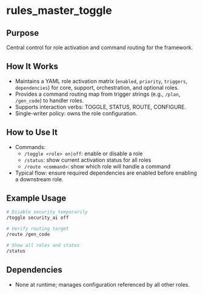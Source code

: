 # rules_master_toggle

## Purpose
Central control for role activation and command routing for the framework.

## How It Works
- Maintains a YAML role activation matrix (`enabled`, `priority`, `triggers`, `dependencies`) for core, support, orchestration, and optional roles.
- Provides a command routing map from trigger strings (e.g., `/plan`, `/gen_code`) to handler roles.
- Supports interaction verbs: TOGGLE, STATUS, ROUTE, CONFIGURE.
- Single-writer policy: owns the role configuration.

## How to Use It
- Commands:
  - `/toggle <role> on|off`: enable or disable a role
  - `/status`: show current activation status for all roles
  - `/route <command>`: show which role will handle a command
- Typical flow: ensure required dependencies are enabled before enabling a downstream role.

## Example Usage
```bash
# Disable security temporarily
/toggle security_ai off

# Verify routing target
/route /gen_code

# Show all roles and states
/status
```

## Dependencies
- None at runtime; manages configuration referenced by all other roles.